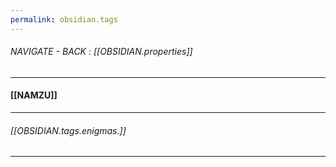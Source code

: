 ```yaml
---
permalink: obsidian.tags
---
```

###### NAVIGATE - BACK : [[OBSIDIAN.properties]]
-----
#### [[NAMZU]]




-----
###### [[OBSIDIAN.tags.enigmas.]]
----
